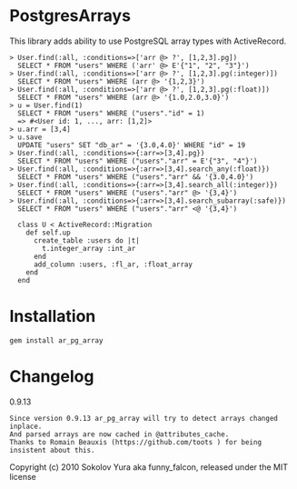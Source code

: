 PostgresArrays
==============

This library adds ability to use PostgreSQL array types with ActiveRecord.

    > User.find(:all, :conditions=>['arr @> ?', [1,2,3].pg])
      SELECT * FROM "users" WHERE ('arr' @> E'{"1", "2", "3"}')
    > User.find(:all, :conditions=>['arr @> ?', [1,2,3].pg(:integer)])
      SELECT * FROM "users" WHERE (arr @> '{1,2,3}')
    > User.find(:all, :conditions=>['arr @> ?', [1,2,3].pg(:float)])
      SELECT * FROM "users" WHERE (arr @> '{1.0,2.0,3.0}')
    > u = User.find(1)
      SELECT * FROM "users" WHERE ("users"."id" = 1)
      => #<User id: 1, ..., arr: [1,2]>
    > u.arr = [3,4]
    > u.save
      UPDATE "users" SET "db_ar" = '{3.0,4.0}' WHERE "id" = 19
    > User.find(:all, :conditions=>{:arr=>[3,4].pg})
      SELECT * FROM "users" WHERE ("users"."arr" = E'{"3", "4"}')
    > User.find(:all, :conditions=>{:arr=>[3,4].search_any(:float)})
      SELECT * FROM "users" WHERE ("users"."arr" && '{3.0,4.0}')
    > User.find(:all, :conditions=>{:arr=>[3,4].search_all(:integer)})
      SELECT * FROM "users" WHERE ("users"."arr" @> '{3,4}')
    > User.find(:all, :conditions=>{:arr=>[3,4].search_subarray(:safe)})
      SELECT * FROM "users" WHERE ("users"."arr" <@ '{3,4}')
      
      class U < ActiveRecord::Migration
        def self.up
          create_table :users do |t|
            t.integer_array :int_ar
          end
          add_column :users, :fl_ar, :float_array
        end
      end
      
Installation
============

    gem install ar_pg_array

Changelog
=========

  0.9.13

    Since version 0.9.13 ar_pg_array will try to detect arrays changed inplace.
    And parsed arrays are now cached in @attributes_cache.
    Thanks to Romain Beauxis (https://github.com/toots ) for being insistent about this.

Copyright (c) 2010 Sokolov Yura aka funny_falcon, released under the MIT license

